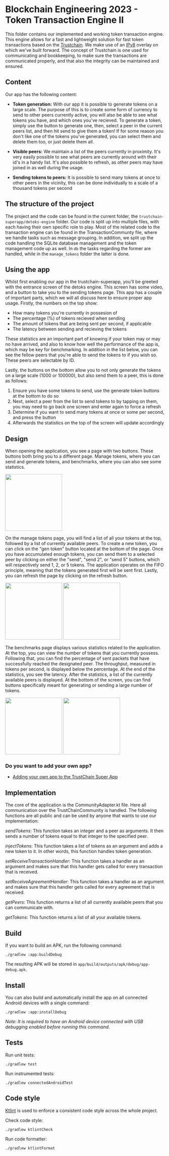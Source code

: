 # Blockchain Engineering 2023 - Token Transaction Engine II

This folder contains our implemented and working token transaction engine. This engine allows for a fast and lightweight solution for fast token transactions based on the [Trustchain](https://github.com/Tribler/kotlin-ipv8/blob/master/doc/TrustChainCommunity.md). We make use of an [IPv8](https://github.com/Tribler/kotlin-ipv8) overlay on which we've built forward. The concept of Trustchain is one used for communicating and bookkeeping, to make sure the transactions are communicated properly, and that also the integrity can be maintained and ensured. 

## Content

Our app has the following content:

- **Token generation:** With our app it is possible to generate tokens on a large scale. The purpose of this is to create some form of currency to send to other peers currently active, you will also be able to see what tokens you have, and which ones you've recieved. To generate a token, simply use the button to generate one, then, select a peer in the current peers list, and then hit send to give them a token! If for some reason you don't like one of the tokens you've generated, you can select them and delete them too, or just delete them all.
  
- **Visible peers:** We maintain a list of the peers currently in proximity. It's very easily possible to see what peers are currently around with their id's in a handy list. It's also possible to refresh, as other peers may have joined in as well during the usage.

- **Sending tokens to peers:** It is possible to send many tokens at once to other peers in the vicinity, this can be done individually to a scale of a thousand tokens per second

## The structure of the project

The project and the code can be found in the current folder, the ```trustchain-superapp/detoks-engine``` folder. Our code is split up into multiple files, with each having their own specific role to play. Most of the related code to the transaction engine can be found in the TransactionCommunty file, where we handle tasks such as message grouping. In addition, we split up the code handling the SQLite database management and the token management code up as well. In ```db``` the tasks regarding the former are handled, while in the ```manage_tokens``` folder the latter is done.

## Using the app

Whilst first enabling our app in the trustchain-superapp, you'll be greeted with the entrance screen of the detoks engine. This screen has some video, and a button to take you to the sending tokens page. This app has a couple of important parts, which we will all discuss here to ensure proper app usage. Firstly, the numbers on the top show:

- How many tokens you're currently in possesion of
- The percentage (%) of tokens recieved when sending
- The amount of tokens that are being sent per second, if applicable
- The latency between sending and recieving the tokens

These statistics are an important part of knowing if your token may or may no have arrived, and also to know how well the performance of the app is, which may be key for benchmarking. In addition in the list below, you can see the fellow peers that you're able to send the tokens to if you wish so. These peers are selectable by ID.

Lastly, the buttons on the bottom allow you to not only generate the tokens on a large scale (1000 or 100000), but also send them to a peer, this is done as follows:

1) Ensure you have some tokens to send, use the generate token buttons at the bottom to do so
2) Next, select a peer from the list to send tokens to by tapping on them, you may need to go back one screen and enter again to force a refresh
3) Determine if you want to send many tokens at once or some per second, and press the button
4) Afterwards the statistics on the top of the screen will update accordingly

## Design

When opening the application, you see a page with two buttons. These buttons both bring you to a different page. Manage tokens, where you can send and generate tokens, and benchmarks, where you can also see some statistics.

<img src="https://github.com/bbrockbernd/trustchain-superapp/blob/Documentation/detoks-engine/Screenshot_20230417_182253.png" width="180">

On the manage tokens page, you will find a list of all your tokens at the top, followed by a list of currently available peers. To create a new token, you can click on the "gen token" button located at the bottom of the page. Once you have accumulated enough tokens, you can send them to a selected peer by clicking on either the "send", "send 2", or "send 5" buttons, which will respectively send 1, 2, or 5 tokens. The application operates on the FIFO principle, meaning that the tokens generated first will be sent first. Lastly, you can refresh the page by clicking on the refresh button.

<img src="https://github.com/bbrockbernd/trustchain-superapp/blob/Documentation/detoks-engine/Screenshot_20230418_135848.png" width="180">          <img src="https://github.com/bbrockbernd/trustchain-superapp/blob/Documentation/detoks-engine/token%20manager.gif" width="180">

The benchmarks page displays various statistics related to the application. At the top, you can view the number of tokens that you currently possess. Following that, you can find the percentage of sent packets that have successfully reached the designated peer. The throughput, measured in tokens per second, is displayed below the percentage. At the end of the statistics, you see the latency. After the statistics, a list of the currently available peers is displayed. At the bottom of the screen, you can find buttons specifically meant for generating or sending a large number of tokens.

<img src="https://github.com/bbrockbernd/trustchain-superapp/blob/Documentation/detoks-engine/Screenshot_20230418_145945.png" width="180">          <img src="https://github.com/bbrockbernd/trustchain-superapp/blob/Documentation/detoks-engine/benchmark.gif" width="180">

### Do you want to add your own app?

- [Adding your own app to the TrustChain Super App](doc/AppTutorial.md)

## Implementation

The core of the application is the CommunityAdapter.kt file. Here all communication over the TrustChainCommunity is handled. The following functions are all public and can be used by anyone that wants to use our implementation:

_sendTokens_: This function takes an integer and a peer as arguments. It then sends a number of tokens equal to that integer to the specified peer.

_injectTokens_: This function takes a list of tokens as an argument and adds a new token to it. In other words, this function handles token generation.

_setReceiveTransactionHandler_: This function takes a handler as an argument and makes sure that this handler gets called for every transaction that is received.

_setReceiveAgreementHandler_: This function takes a handler as an argument and makes sure that this handler gets called for every agreement that is received.

_getPeers_: This function returns a list of all currently available peers that you can communicate with.

_getTokens_: This function returns a list of all your available tokens.

## Build

If you want to build an APK, run the following command:

```
./gradlew :app:buildDebug
```

The resulting APK will be stored in `app/build/outputs/apk/debug/app-debug.apk`.

## Install

You can also build and automatically install the app on all connected Android devices with a single command:

```
./gradlew :app:installDebug
```

*Note: It is required to have an Android device connected with USB debugging enabled before running this command.*

## Tests

Run unit tests:
```
./gradlew test
```

Run instrumented tests:
```
./gradlew connectedAndroidTest
```

## Code style

[Ktlint](https://ktlint.github.io/) is used to enforce a consistent code style across the whole project.

Check code style:
```
./gradlew ktlintCheck
```

Run code formatter:
```
./gradlew ktlintFormat
```


